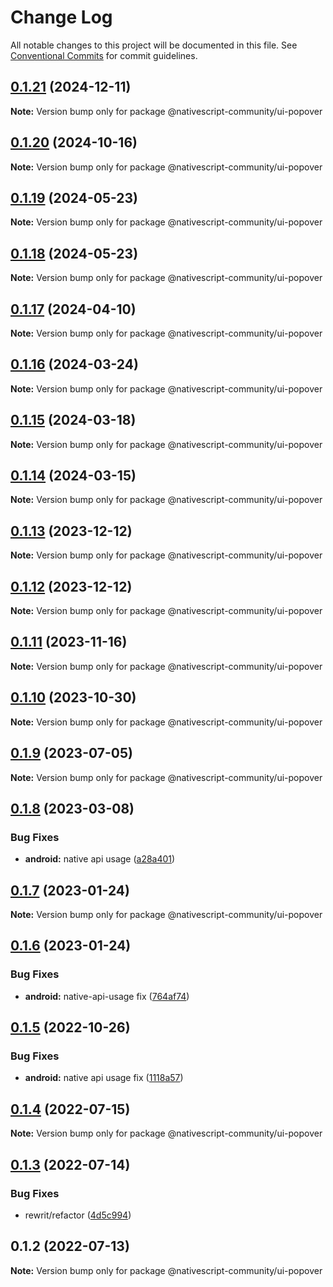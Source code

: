 # Change Log

All notable changes to this project will be documented in this file.
See [Conventional Commits](https://conventionalcommits.org) for commit guidelines.

## [0.1.21](https://github.com/nativescript-community/ui-popover/compare/v0.1.20...v0.1.21) (2024-12-11)

**Note:** Version bump only for package @nativescript-community/ui-popover

## [0.1.20](https://github.com/nativescript-community/ui-popover/compare/v0.1.19...v0.1.20) (2024-10-16)

**Note:** Version bump only for package @nativescript-community/ui-popover

## [0.1.19](https://github.com/nativescript-community/ui-popover/compare/v0.1.18...v0.1.19) (2024-05-23)

**Note:** Version bump only for package @nativescript-community/ui-popover

## [0.1.18](https://github.com/nativescript-community/ui-popover/compare/v0.1.17...v0.1.18) (2024-05-23)

**Note:** Version bump only for package @nativescript-community/ui-popover

## [0.1.17](https://github.com/nativescript-community/ui-popover/compare/v0.1.16...v0.1.17) (2024-04-10)

**Note:** Version bump only for package @nativescript-community/ui-popover

## [0.1.16](https://github.com/nativescript-community/ui-popover/compare/v0.1.15...v0.1.16) (2024-03-24)

**Note:** Version bump only for package @nativescript-community/ui-popover

## [0.1.15](https://github.com/nativescript-community/ui-popover/compare/v0.1.14...v0.1.15) (2024-03-18)

**Note:** Version bump only for package @nativescript-community/ui-popover

## [0.1.14](https://github.com/nativescript-community/ui-popover/compare/v0.1.13...v0.1.14) (2024-03-15)

**Note:** Version bump only for package @nativescript-community/ui-popover

## [0.1.13](https://github.com/nativescript-community/ui-popover/compare/v0.1.12...v0.1.13) (2023-12-12)

**Note:** Version bump only for package @nativescript-community/ui-popover

## [0.1.12](https://github.com/nativescript-community/ui-popover/compare/v0.1.11...v0.1.12) (2023-12-12)

**Note:** Version bump only for package @nativescript-community/ui-popover

## [0.1.11](https://github.com/nativescript-community/ui-popover/compare/v0.1.10...v0.1.11) (2023-11-16)

**Note:** Version bump only for package @nativescript-community/ui-popover

## [0.1.10](https://github.com/nativescript-community/ui-popover/compare/v0.1.9...v0.1.10) (2023-10-30)

**Note:** Version bump only for package @nativescript-community/ui-popover

## [0.1.9](https://github.com/nativescript-community/ui-popover/compare/v0.1.8...v0.1.9) (2023-07-05)

**Note:** Version bump only for package @nativescript-community/ui-popover

## [0.1.8](https://github.com/nativescript-community/ui-popover/compare/v0.1.7...v0.1.8) (2023-03-08)

### Bug Fixes

* **android:** native api usage ([a28a401](https://github.com/nativescript-community/ui-popover/commit/a28a40161e2b5bc12637219456492833f4aa37d0))

## [0.1.7](https://github.com/nativescript-community/ui-popover/compare/v0.1.6...v0.1.7) (2023-01-24)

**Note:** Version bump only for package @nativescript-community/ui-popover

## [0.1.6](https://github.com/nativescript-community/ui-popover/compare/v0.1.5...v0.1.6) (2023-01-24)

### Bug Fixes

* **android:** native-api-usage fix ([764af74](https://github.com/nativescript-community/ui-popover/commit/764af748e3f3fd84ff44c771eb9ebb1ecc665dce))

## [0.1.5](https://github.com/nativescript-community/ui-popover/compare/v0.1.4...v0.1.5) (2022-10-26)

### Bug Fixes

-   **android:** native api usage fix ([1118a57](https://github.com/nativescript-community/ui-popover/commit/1118a57ead2647cb06088f7ae56c6978dc23a819))

## [0.1.4](https://github.com/nativescript-community/ui-popover/compare/v0.1.3...v0.1.4) (2022-07-15)

**Note:** Version bump only for package @nativescript-community/ui-popover

## [0.1.3](https://github.com/nativescript-community/ui-popover/compare/v0.1.2...v0.1.3) (2022-07-14)

### Bug Fixes

-   rewrit/refactor ([4d5c994](https://github.com/nativescript-community/ui-popover/commit/4d5c9941b9865fb3af086c3c65e7c5419610e1da))

## 0.1.2 (2022-07-13)

**Note:** Version bump only for package @nativescript-community/ui-popover
